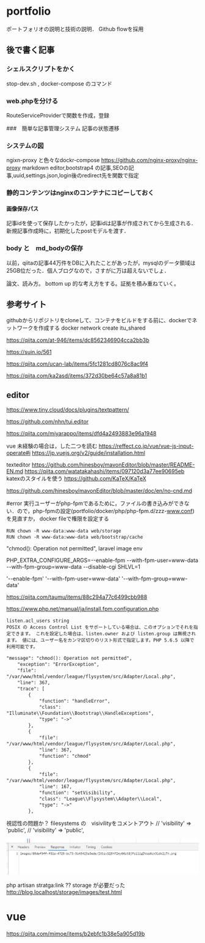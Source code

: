 # portfolio
ポートフォリオの説明と技術の説明．
Github flowを採用

## 後で書く記事
### シェルスクリプトをかく
stop-dev.sh , docker-compose のコマンド
### web.phpを分ける
RouteServiceProviderで関数を作成，登録

###　簡単な記事管理システム
記事の状態遷移

### システムの図
ngixn-proxy と色々なdockr-compose
https://github.com/nginx-proxy/nginx-proxy
markdown editor,bootstrap4 の記事,SEOの記事,uuid,settings.json,login後のredirect先を関数で指定

### 静的コンテンツはnginxのコンテナにコピーしておく

#### 画像保存パス

記事idを使って保存したかったが，記事idは記事が作成されてから生成される．
新規記事作成時に，初期化したpostモデルを渡す．

### body と　md_bodyの保存

以前，qiitaの記事44万件をDBに入れたことがあったが，mysqlのデータ領域は25GB位だった．個人ブログなので，さすがに万は超えないでしょ．


論文、読み方。
bottom up 的な考え方をする。証拠を積み重ねていく。
## 参考サイト
githubからリポジトリをcloneして、コンテナをビルドをする前に、dockerでネットワークを作成する
docker network create itu_shared

https://qiita.com/at-946/items/dc8562346904cca2bb3b

https://suin.io/561

https://qiita.com/ucan-lab/items/5fc1281cd8076c8ac9f4

https://qiita.com/ka2asd/items/372d30be64c57a8a81b1

## editor 

https://www.tiny.cloud/docs/plugins/textpattern/

https://github.com/nhn/tui.editor

https://qiita.com/miyarappo/items/dfd4a2493883e96a1948


vue 未経験の場合は，した二つを読む
https://reffect.co.jp/vue/vue-js-input-operate#i
https://jp.vuejs.org/v2/guide/installation.html

texteditor
https://github.com/hinesboy/mavonEditor/blob/master/README-EN.md
https://qiita.com/watatakahashi/items/097120d3a77ee90695eb
katexのスタイルを使う
https://github.com/KaTeX/KaTeX

https://github.com/hinesboy/mavonEditor/blob/master/doc/en/no-cnd.md


#error 実行ユーザーがphp-fpmであるために，ファイルの書き込みができない．ので，php-fpmの設定(portfolio/docker/php/php-fpm.d/zzz-www.conf)を見直すか，
docker fileで権限を設定する

```
RUN chown -R www-data:www-data web/storage
RUN chown -R www-data:www-data web/bootstrap/cache
```


"chmod(): Operation not permitted", laravel image
env

PHP_EXTRA_CONFIGURE_ARGS=--enable-fpm --with-fpm-user=www-data --with-fpm-group=www-data --disable-cgi
SHLVL=1


'--enable-fpm' '--with-fpm-user=www-data' '--with-fpm-group=www-data'

https://qiita.com/taumu/items/88c294a77c6499cbb988

https://www.php.net/manual/ja/install.fpm.configuration.php
```
listen.acl_users string
POSIX の Access Control List をサポートしている場合は、このオプションでそれを指定できます。 これを設定した場合は、listen.owner および listen.group は無視されます。 値には、ユーザー名をカンマ区切りのリスト形式で指定します。PHP 5.6.5 以降で利用可能です。
```

```
"message": "chmod(): Operation not permitted",
    "exception": "ErrorException",
    "file": "/var/www/html/vendor/league/flysystem/src/Adapter/Local.php",
    "line": 367,
    "trace": [
        {
            "function": "handleError",
            "class": "Illuminate\\Foundation\\Bootstrap\\HandleExceptions",
            "type": "->"
        },
        {
            "file": "/var/www/html/vendor/league/flysystem/src/Adapter/Local.php",
            "line": 367,
            "function": "chmod"
        },
        {
            "file": "/var/www/html/vendor/league/flysystem/src/Adapter/Local.php",
            "line": 167,
            "function": "setVisibility",
            "class": "League\\Flysystem\\Adapter\\Local",
            "type": "->"
        },
```
視認性の問題か？
filesystems の　visivilityをコメントアウト
     // 'visibility' => 'public',
          // 'visibility' => 'public',

![response](./ReadMeImage/コメント%202020-06-28%20082825.png)

php artisan stratga:link   ??
storage が必要だった
http://blog.localhost/storage/images/test.html

# vue
https://qiita.com/mimoe/items/b2ebfc1b38e5a905d19b
